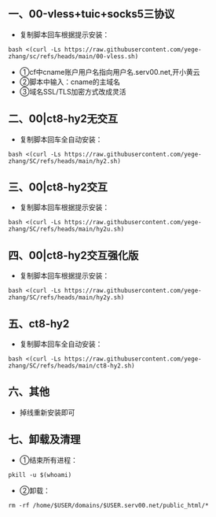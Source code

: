 ## 一、00-vless+tuic+socks5三协议
* 复制脚本回车根据提示安装：
```
bash <(curl -Ls https://raw.githubusercontent.com/yege-zhang/sc/refs/heads/main/00-vless.sh)
```
* ①cf中cname账户用户名指向用户名.serv00.net,开小黄云
* ②脚本中输入：cname的主域名
* ③域名SSL/TLS加密方式改成灵活
## 二、00|ct8-hy2无交互
* 复制脚本回车全自动安装：
```
bash <(curl -Ls https://raw.githubusercontent.com/yege-zhang/SC/refs/heads/main/hy2.sh)
```
## 三、00|ct8-hy2交互
* 复制脚本回车根据提示安装：
```
bash <(curl -Ls https://raw.githubusercontent.com/yege-zhang/SC/refs/heads/main/hy2u.sh)
```
## 四、00|ct8-hy2交互强化版
* 复制脚本回车根据提示安装：
```
bash <(curl -Ls https://raw.githubusercontent.com/yege-zhang/SC/refs/heads/main/hy2y.sh)
```
## 五、ct8-hy2
* 复制脚本回车全自动安装：
```
bash <(curl -Ls https://raw.githubusercontent.com/yege-zhang/SC/refs/heads/main/ct8-hy2.sh)
```
## 六、其他
*  掉线重新安装即可
## 七、卸载及清理
*  ①结束所有进程：
```
pkill -u $(whoami)
```

*  ②卸载：
```
rm -rf /home/$USER/domains/$USER.serv00.net/public_html/*
```
